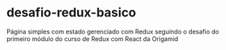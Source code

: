 # desafio-redux-basico
Página simples com estado gerenciado com Redux seguindo o desafio do primeiro módulo do curso de Redux com React da Origamid
